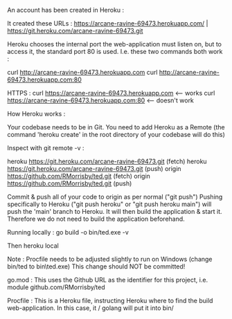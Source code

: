 
An account has been created in Heroku :

It created these URLs :
https://arcane-ravine-69473.herokuapp.com/ | https://git.heroku.com/arcane-ravine-69473.git

Heroku chooses the internal port the web-application must listen on, but to access 
it, the standard port 80 is used. I.e. these two commands both work :

curl http://arcane-ravine-69473.herokuapp.com
curl http://arcane-ravine-69473.herokuapp.com:80

HTTPS :
curl https://arcane-ravine-69473.herokuapp.com    <-- works
curl https://arcane-ravine-69473.herokuapp.com:80  <-- doesn't work



How Heroku works :

Your codebase needs to be in Git. You need to add Heroku as a Remote
(the command 'heroku create' in the root directory of your codebase will do this)

Inspect with git remote -v  :

heroku  https://git.heroku.com/arcane-ravine-69473.git (fetch)
heroku  https://git.heroku.com/arcane-ravine-69473.git (push)
origin  https://github.com/RMorrisby/ted.git (fetch)
origin  https://github.com/RMorrisby/ted.git (push)

Commit & push all of your code to origin as per normal ("git push")
Pushing specifically to Heroku ("git push heroku" or "git push heroku main")
will push the 'main' branch to Heroku. It will then build the application & start it.
Therefore we do not need to build the application beforehand.


Running locally :
go build -o bin/ted.exe -v

Then
heroku local

Note : Procfile needs to be adjusted slightly to run on Windows (change bin/ted to bin\ted.exe)
This change should NOT be committed!



go.mod : 
This uses the Github URL as the identifier for this project, i.e.
module github.com/RMorrisby/ted


Procfile :
This is a Heroku file, instructing Heroku where to find the build web-application.
In this case, it / golang will put it into bin/